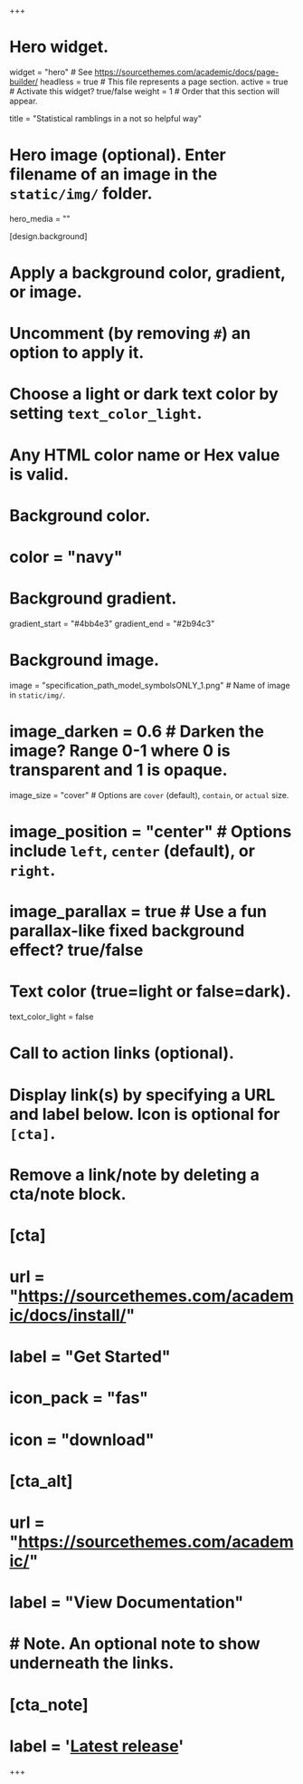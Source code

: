 +++
# Hero widget.
widget = "hero"  # See https://sourcethemes.com/academic/docs/page-builder/
headless = true  # This file represents a page section.
active = true  # Activate this widget? true/false
weight = 1  # Order that this section will appear.

title = "Statistical ramblings in a not so helpful way"

# Hero image (optional). Enter filename of an image in the `static/img/` folder.
hero_media = ""

[design.background]
  # Apply a background color, gradient, or image.
  #   Uncomment (by removing `#`) an option to apply it.
  #   Choose a light or dark text color by setting `text_color_light`.
  #   Any HTML color name or Hex value is valid.

  # Background color.
  # color = "navy"
  
  # Background gradient.
  gradient_start = "#4bb4e3"
  gradient_end = "#2b94c3"
  
  # Background image.
  image = "specification_path_model_symbolsONLY_1.png"  # Name of image in `static/img/`.
  # image_darken = 0.6  # Darken the image? Range 0-1 where 0 is transparent and 1 is opaque.
  image_size = "cover"  #  Options are `cover` (default), `contain`, or `actual` size.
  # image_position = "center"  # Options include `left`, `center` (default), or `right`.
  # image_parallax = true  # Use a fun parallax-like fixed background effect? true/false
  
  # Text color (true=light or false=dark).
  text_color_light = false

# Call to action links (optional).
#   Display link(s) by specifying a URL and label below. Icon is optional for `[cta]`.
#   Remove a link/note by deleting a cta/note block.
# [cta]
#   url = "https://sourcethemes.com/academic/docs/install/"
#   label = "Get Started"
#   icon_pack = "fas"
#   icon = "download"
#   
# [cta_alt]
#   url = "https://sourcethemes.com/academic/"
#   label = "View Documentation"
# 
# # Note. An optional note to show underneath the links.
# [cta_note]
#   label = '<a class="js-github-release" href="https://sourcethemes.com/academic/updates" data-repo="gcushen/hugo-academic">Latest release<!-- V --></a>'
+++


